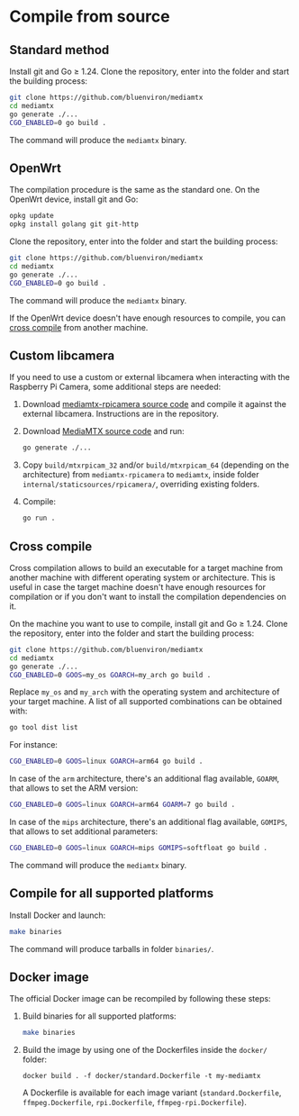 # Compile from source

## Standard method

Install git and Go &ge; 1.24. Clone the repository, enter into the folder and start the building process:

```sh
git clone https://github.com/bluenviron/mediamtx
cd mediamtx
go generate ./...
CGO_ENABLED=0 go build .
```

The command will produce the `mediamtx` binary.

## OpenWrt

The compilation procedure is the same as the standard one. On the OpenWrt device, install git and Go:

```sh
opkg update
opkg install golang git git-http
```

Clone the repository, enter into the folder and start the building process:

```sh
git clone https://github.com/bluenviron/mediamtx
cd mediamtx
go generate ./...
CGO_ENABLED=0 go build .
```

The command will produce the `mediamtx` binary.

If the OpenWrt device doesn't have enough resources to compile, you can [cross compile](#cross-compile) from another machine.

## Custom libcamera

If you need to use a custom or external libcamera when interacting with the Raspberry Pi Camera, some additional steps are needed:

1. Download [mediamtx-rpicamera source code](https://github.com/bluenviron/mediamtx-rpicamera) and compile it against the external libcamera. Instructions are in the repository.

2. Download [MediaMTX source code](https://github.com/bluenviron/mediamtx) and run:

   ```sh
   go generate ./...
   ```

3. Copy `build/mtxrpicam_32` and/or `build/mtxrpicam_64` (depending on the architecture) from `mediamtx-rpicamera` to `mediamtx`, inside folder `internal/staticsources/rpicamera/`, overriding existing folders.

4. Compile:

   ```sh
   go run .
   ```

## Cross compile

Cross compilation allows to build an executable for a target machine from another machine with different operating system or architecture. This is useful in case the target machine doesn't have enough resources for compilation or if you don't want to install the compilation dependencies on it.

On the machine you want to use to compile, install git and Go &ge; 1.24. Clone the repository, enter into the folder and start the building process:

```sh
git clone https://github.com/bluenviron/mediamtx
cd mediamtx
go generate ./...
CGO_ENABLED=0 GOOS=my_os GOARCH=my_arch go build .
```

Replace `my_os` and `my_arch` with the operating system and architecture of your target machine. A list of all supported combinations can be obtained with:

```sh
go tool dist list
```

For instance:

```sh
CGO_ENABLED=0 GOOS=linux GOARCH=arm64 go build .
```

In case of the `arm` architecture, there's an additional flag available, `GOARM`, that allows to set the ARM version:

```sh
CGO_ENABLED=0 GOOS=linux GOARCH=arm64 GOARM=7 go build .
```

In case of the `mips` architecture, there's an additional flag available, `GOMIPS`, that allows to set additional parameters:

```sh
CGO_ENABLED=0 GOOS=linux GOARCH=mips GOMIPS=softfloat go build .
```

The command will produce the `mediamtx` binary.

## Compile for all supported platforms

Install Docker and launch:

```sh
make binaries
```

The command will produce tarballs in folder `binaries/`.

## Docker image

The official Docker image can be recompiled by following these steps:

1. Build binaries for all supported platforms:

   ```sh
   make binaries
   ```

2. Build the image by using one of the Dockerfiles inside the `docker/` folder:

   ```
   docker build . -f docker/standard.Dockerfile -t my-mediamtx
   ```

   A Dockerfile is available for each image variant (`standard.Dockerfile`, `ffmpeg.Dockerfile`, `rpi.Dockerfile`, `ffmpeg-rpi.Dockerfile`).
